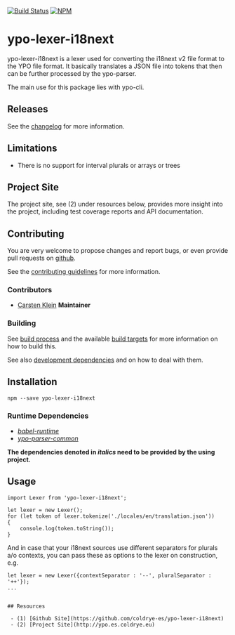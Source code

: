 [![Build Status](https://travis-ci.org/coldrye-es/ypo-lexer-i18next.svg?branch=master)](https://travis-ci.org/coldrye-es/ypo-lexer-i18next)
[![NPM](https://nodei.co/npm/ypo-lexer-i18next.png?mini=true)](https://nodei.co/npm/ypo-lexer-i18next/)

# ypo-lexer-i18next

ypo-lexer-i18next is a lexer used for converting the i18next v2 file format
to the YPO file format. It basically translates a JSON file into tokens that
then can be further processed by the ypo-parser.

The main use for this package lies with ypo-cli.


## Releases

See the [changelog](https://github.com/coldrye-es/ypo-lexer-i18next/blob/master/CHANGELOG.md) for more information.


## Limitations

- There is no support for interval plurals or arrays or trees


## Project Site

The project site, see (2) under resources below, provides more insight into the project,
including test coverage reports and API documentation.


## Contributing

You are very welcome to propose changes and report bugs, or even provide pull
requests on [github](https://github.com/coldrye-es/ypo-lexer-i18next).

See the [contributing guidelines](https://github.com/coldrye-es/ypo-lexer-i18next/blob/master/CONTRIBUTING.md) for more information.


### Contributors

 - [Carsten Klein](https://github.com/silkentrance) **Maintainer**


### Building

See [build process](https://github.com/coldrye-es/esmake#build-process) and the available [build targets](https://github.com/coldrye-es/esmake#makefilesoftwarein)
for more information on how to build this.

See also [development dependencies](https://github.com/coldrye-es/esmake#development-dependencies) and on how to deal with them.


## Installation

``npm --save ypo-lexer-i18next``


### Runtime Dependencies

 - _[babel-runtime](https://github.com/babel/babel)_
 - _[ypo-parser-common](https://github.com/coldrye-es/ypo-parser-common)_

**The dependencies denoted in _italics_ need to be provided by the using project.**


## Usage

```
import Lexer from 'ypo-lexer-i18next';

let lexer = new Lexer();
for (let token of lexer.tokenize('./locales/en/translation.json'))
{
    console.log(token.toString());
}
```

And in case that your i18next sources use different separators for plurals a/o contexts,
you can pass these as options to the lexer on construction, e.g.

```
let lexer = new Lexer({contextSeparator : '--', pluralSeparator : '++'});
...


## Resources

 - (1) [Github Site](https://github.com/coldrye-es/ypo-lexer-i18next)
 - (2) [Project Site](http://ypo.es.coldrye.eu)

